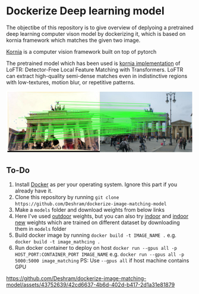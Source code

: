 # Dockerize Deep learning model

The objectibe of this repository is to give overview of deplyoing a pretrained deep learning computer vison model by dockerizing it, which is based on kornia framework which matches the given two image. 

[Kornia](https://kornia.readthedocs.io/en/latest/) is a computer vision framework built on top of pytorch 

The pretrained model which has been used is [kornia implementation](https://kornia.readthedocs.io/en/latest/applications/image_matching.html) of LoFTR: Detector-Free Local Feature Matching with Transformers. LoFTR can extract high-quality semi-dense matches even in indistinctive regions with low-textures, motion blur, or repetitive patterns. 

![image](./demo/images/output.jpg)

## To-Do
1. Install [Docker](https://docs.docker.com/engine/install/) as per your operating system. Ignore this part if you already have it.
2. Clone this repository by running ```git clone https://github.com/Deshram/dockerize-image-matching-model```
3. Make a ```models``` folder and download weights from below links
4. Here I've used [outdoor](http://cmp.felk.cvut.cz/~mishkdmy/models/loftr_outdoor.ckpt) weights, but you can also try [indoor](http://cmp.felk.cvut.cz/~mishkdmy/models/loftr_indoor.ckpt) and [indoor new](http://cmp.felk.cvut.cz/~mishkdmy/models/loftr_indoor_ds_new.ckpt) weights which are trained on different dataset by downloading them in ```models``` folder 
5. Build docker image by running ```docker build -t IMAGE_NAME .``` e.g. ```docker build -t image_mathcing .```
6. Run docker container to deploy on host ```docker run --gpus all -p HOST_PORT:CONTAINER_PORT IMAGE_NAME``` e.g. ```docker run --gpus all -p 5000:5000 image_matching```
PS: Use ```--gpus all``` if host machine contains GPU 



https://github.com/Deshram/dockerize-image-matching-model/assets/43752639/42cd6637-4b6d-402d-b417-2d1a31e81879

